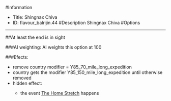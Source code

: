 #Information
 - Title: Shingnax Chiva
 - ID: flavour_balrijin.44
#Description
Shingnax Chiva
#Options

___
##At least the end is in sight

###AI weighting:
AI weights this option at 100


###Efects:<ul><li>remove country modifier = Y85_70_mile_long_expedition</li><li>country gets the modifier Y85_150_mile_long_expedition until otherwise removed</li><li>hidden effect:</li><ul><li>the event [The Home Stretch](../events/the_home_stretch.md) happens</li></ul></ul>
